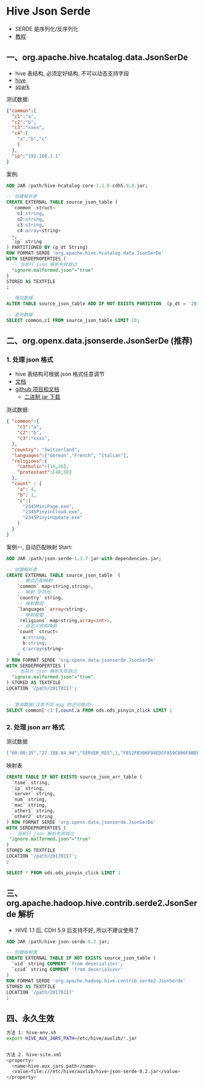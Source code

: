 # Hive Json Serde

- SERDE 是序列化/反序列化
- [教程](https://www.jianshu.com/p/043223b0024d)

## 一、org.apache.hive.hcatalog.data.JsonSerDe

- hive 表结构, 必须定好结构, 不可以动态支持字段
- [hive](http://mvnrepository.com/artifact/org.apache.hive.hcatalog/hive-hcatalog-core)
- [spark](http://mvnrepository.com/artifact/org.spark-project.hive.hcatalog/hive-hcatalog-core)

测试数据:

``` json
{"common":{
  "c1":"a",
  "c2":"b",
  "c3":"xxxx",
  "c4":[
    "a","b","c"
    ]
  },
  "ip":"192.168.1.1"
}

```

案例:

``` sql
ADD JAR /path/hive-hcatalog-core-1.1.0-cdh5.9.0.jar;

-- 创建解析表
CREATE EXTERNAL TABLE source_json_table (
  `common` struct<
    c1:string,
    c2:string,
    c3:string,
    c4:array<string>
  >,
  `ip` string
) PARTITIONED BY (p_dt String)
ROW FORMAT SERDE 'org.apache.hive.hcatalog.data.JsonSerDe'
WITH SERDEPROPERTIES (
  -- 当前行 json 解析失败跳过
  "ignore.malformed.json"="true"
)
STORED AS TEXTFILE
;

-- 增加数据
ALTER TABLE source_json_table ADD IF NOT EXISTS PARTITION  (p_dt = '2017-01-17') LOCATION '/path/20170117';

-- 查询数据
SELECT common.c1 FROM source_json_table LIMIT 10;
```



## 二、org.openx.data.jsonserde.JsonSerDe (推荐)

### 1. 处理 json 格式

- hive 表结构可根据 json 格式任意调节
- [文档](http://www.lamborryan.com/hive-json/)
- [github 项目和文档](https://github.com/rcongiu/Hive-JSON-Serde)
  - [二进制 jar 下载](http://www.congiu.net/hive-json-serde)

测试数据:

``` json
{ "common":{
    "c1":"a",
    "c2":"b",
    "c3":"xxxx",
  },
  "country": "Switzerland",
  "languages":["German","French", "Italian"],
  "religions":{
    "catholic":[10,20],
    "protestant":[40,50]
  },
  "count" : {
    "a": 4,
    "b": 1,
    "c":[
      "2345MiniPage.exe",
      "2345PinyinCloud.exe",
      "2345PinyinUpdate.exe"
    ]
  }
}
```

案例一, 自动匹配映射 Start:

``` sql
ADD JAR /path/json-serde-1.3.7-jar-with-dependencies.jar;

-- 创建解析表
CREATE EXTERNAL TABLE source_json_table  (
    -- 模式匹配映射
    `common` map<string,string>,
    -- 映射 字符创
    `country` string,
    -- 映射数组
    `languages` array<string>,
    -- 映射嵌套
    `religions` map<string,array<int>>,
    -- 自定义结构映射
    `count` struct<
      a:string,
      b:string,
      c:array<string>
    >
) ROW FORMAT SERDE 'org.openx.data.jsonserde.JsonSerDe'
WITH SERDEPROPERTIES (
  -- 当前行 json 解析失败跳过
  "ignore.malformed.json"="true"
) STORED AS TEXTFILE
LOCATION '/path/20170117';


-- 查询数据(注意不同 map 的访问格式)
SELECT common['c1'],count.a FROM ods.ods_pinyin_click LIMIT 1
```


### 2. 处理 json arr 格式

测试数据

``` json
["00:00:35","27.188.84.94","SERVER_RES",1,"F852FB306F94EDCFA59C806F8BDFCD2F","",""]
```

映射表

``` sql
CREATE TABLE IF NOT EXISTS source_json_arr_table (
  `time` string,
  `ip` string,
  `server` string,
  `num` string,
  `mac` string,
  `other1` string,
  `other2` string
) ROW FORMAT SERDE 'org.openx.data.jsonserde.JsonSerDe'
WITH SERDEPROPERTIES (
 -- 当前行 json 解析失败跳过
 "ignore.malformed.json"="true"
)
STORED AS TEXTFILE
LOCATION '/path/20170117';
;

SELECT * FROM ods.ods_pinyin_click LIMIT 1
```


## 三、org.apache.hadoop.hive.contrib.serde2.JsonSerde 解析

- HIVE 1.1 后, CDH 5.9 后支持不好, 所以不建议使用了

``` sql
ADD JAR /path/hive-json-serde-0.2.jar;

-- 创建映射表
CREATE EXTERNAL TABLE IF NOT EXISTS source_json_table (
  `uid` string COMMENT 'from deserializer',
  `ccid` string COMMENT 'from deserializer'
)
ROW FORMAT SERDE 'org.apache.hadoop.hive.contrib.serde2.JsonSerde'
STORED AS TEXTFILE
LOCATION '/path/20170117'
;
```



## 四、永久生效

``` sh
方法 1: hive-env.sh
export HIVE_AUX_JARS_PATH=/etc/hive/auxlib/*.jar


方法 2. hive-site.xml
<property>
  <name>hive.aux.jars.path</name>
  <value>file:///etc/hive/auxlib/hive-json-serde-0.2.jar</value>
</property>
```
